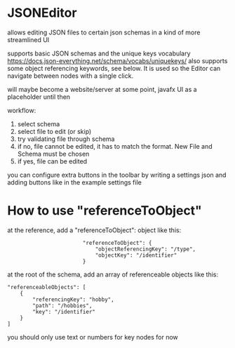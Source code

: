 # JSONEditor

allows editing JSON files to certain json schemas in a kind of more streamlined UI

supports basic JSON schemas and the unique keys vocabulary https://docs.json-everything.net/schema/vocabs/uniquekeys/
also supports some object referencing keywords, see below.
It is used so the Editor can navigate between nodes with a single click.

will maybe become a website/server at some point, javafx UI as a placeholder until then

workflow:

1. select schema
2. select file to edit (or skip)
3. try validating file through schema
4. if no, file cannot be edited, it has to match the format. New File and Schema must be chosen
5. if yes, file can be edited


you can configure extra buttons in the toolbar by writing a settings json and adding buttons like in the example settings file

# How to use "referenceToObject"

at the reference, add a "referenceToObject": object like this:

                            "referenceToObject": {
                                "objectReferencingKey": "/type",
                                "objectKey": "/identifier"
                            }

at the root of the schema, add an array of referenceable objects like this:

    "referenceableObjects": [
        {
            "referencingKey": "hobby",
            "path": "/hobbies",
            "key": "/identifier"
        }
    ]

you should only use text or numbers for key nodes for now 


